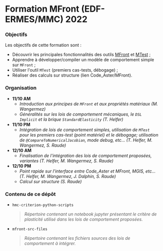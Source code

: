 # Formation MFront (EDF-ERMES/MMC) 2022
### Objectifs 
Les objectifs de cette formation sont :
- Découvrir les principales fonctionnalités des outils [MFront](https://tfel.sourceforge.net/) et [MTest](https://tfel.sourceforge.net/mtest.html) ;
- Apprendre à développer/compiler un modèle de comportement simple sur `MFront` ;
- Utiliser l'outil `MTest` (premiers cas-tests, débogage) ;
- Réaliser des calculs sur structure (lien Code_Aster/MFront).

### Organisation
- __11/10 AM__
    - *Introduction aux principes de `MFront` et aux propriétés matériaux (M. Wangermez)*
    - *Généralités sur les lois de comportement mécaniques, le `DSL Implicit` et la brique `StandardElasticity` (T. Helfer)*
- __11/10 PM__
    - *Intégration de lois de comportement simples, utilisation de `MTest` pour les premiers cas-test (point matériel) et le débogage; utilisation de `@CompareToNumericalJacobian`, mode debug, etc... (T. Helfer, M. Wangermez, S. Raude)*
- __12/10 AM__
    - *Finalisation de l'intégration des lois de comportement proposées, variantes (T. Helfer, M. Wangermez, S. Raude)*
- __12/10 PM__
    - *Point rapide sur l'interface entre Code_Aster et MFront, MGIS, etc... (T. Helfer, M. Wangermez, J. Dalphin, S. Raude)*
    - *Calcul sur structure (S. Raude)*

### Contenu de ce dépôt
- `hmc-criterion-python-scripts`

    > *Répertoire contenant un notebook jupyter présentant le critère de plasticité utilisé dans les lois de comportement proposées.*

- `mfront-src-files`

    > *Répertoire contenant les fichiers sources des lois de comportement à intégrer.*